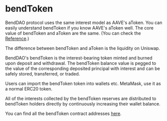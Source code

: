 # bendToken

BendDAO protocol uses the same interest model as AAVE's aToken. You can easily understand bendToken if you know AAVE's aToken well. The core value of bendToken and aToken are the same. (You can check the [Reference](https://docs.aave.com/risk/liquidity-risk/atoken-valuation).)

The difference between bendToken and aToken is the liquidity on Uniswap.

BendDAO's bendToken is the interest-bearing token minted and burned upon deposit and withdrawal. The bendToken balance value is pegged to the value of the corresponding deposited principal with interest and can be safely stored, transferred, or traded.

Users can import the bendToken token into wallets etc. MetaMask, use it as a normal ERC20 token.

All of the interests collected by the bendToken reserves are distributed to bendToken holders directly by continuously increasing their wallet balance.

You can find all the bendToken contract addresses [here](https://docs.benddao.xyz/developers/deployed-contracts/lending-protocol#bendtoken-contracts).
